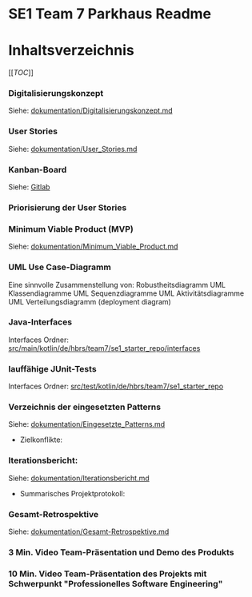 SE1 Team 7 Parkhaus Readme
======
Inhaltsverzeichnis
======

[[_TOC_]]


### Digitalisierungskonzept

Siehe: [dokumentation/Digitalisierungskonzept.md](./dokumentation/Digitalisierungskonzept.md)

### User Stories

Siehe: [dokumentation/User_Stories.md](./dokumentation/User_Stories.md)

###  Kanban-Board

Siehe: [Gitlab](https://vm-2d21.inf.h-brs.de/mk_se1_ss21_Team_7/mk_se1_ss21_Team_7/-/boards)

###  Priorisierung der User Stories

###  Minimum Viable Product (MVP)

Siehe: [dokumentation/Minimum_Viable_Product.md](./dokumentation/Minimum_Viable_Product.md)

### UML Use Case-Diagramm

Eine sinnvolle Zusammenstellung von:
Robustheitsdiagramm
UML Klassendiagramme
UML Sequenzdiagramme
UML Aktivitätsdiagramme
UML Verteilungsdiagramm (deployment diagram)


### Java-Interfaces

Interfaces Ordner: [src/main/kotlin/de/hbrs/team7/se1_starter_repo/interfaces](./src/main/kotlin/de/hbrs/team7/se1_starter_repo/interfaces)

###  lauffähige JUnit-Tests

Interfaces Ordner: [src/test/kotlin/de/hbrs/team7/se1_starter_repo](./src/test/kotlin/de/hbrs/team7/se1_starter_repo)

###  Verzeichnis der eingesetzten Patterns

Siehe: [dokumentation/Eingesetzte_Patterns.md](./dokumentation/Eingesetzte_Patterns.md)


- Zielkonflikte: 


###  Iterationsbericht: 

Siehe: [dokumentation/Iterationsbericht.md](./dokumentation/Iterationsbericht.md)
  

- Summarisches Projektprotokoll: 
###  Gesamt-Retrospektive

Siehe: [dokumentation/Gesamt-Retrospektive.md](./dokumentation/Gesamt-Retrospektive.md)

###  3 Min. Video Team-Präsentation und Demo des Produkts

###  10 Min. Video Team-Präsentation des Projekts mit Schwerpunkt "Professionelles Software Engineering"